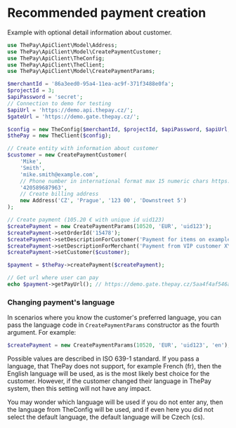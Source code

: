 # Recommended payment creation

Example with optional detail information about customer.

```php
use ThePay\ApiClient\Model\Address;
use ThePay\ApiClient\Model\CreatePaymentCustomer;
use ThePay\ApiClient\TheConfig;
use ThePay\ApiClient\TheClient;
use ThePay\ApiClient\Model\CreatePaymentParams;

$merchantId = '86a3eed0-95a4-11ea-ac9f-371f3488e0fa';
$projectId = 3;
$apiPassword = 'secret';
// Connection to demo for testing
$apiUrl = 'https://demo.api.thepay.cz/';
$gateUrl = 'https://demo.gate.thepay.cz/';

$config = new TheConfig($merchantId, $projectId, $apiPassword, $apiUrl, $gateUrl);
$thePay = new TheClient($config);

// Create entity with information about customer
$customer = new CreatePaymentCustomer(
    'Mike',
    'Smith',
    'mike.smith@example.com',
    // Phone number in international format max 15 numeric chars https://en.wikipedia.org/wiki/MSISDN
    '420589687963',
    // Create billing address
    new Address('CZ', 'Prague', '123 00', 'Downstreet 5')
);

// Create payment (105.20 € with unique id uid123)
$createPayment = new CreatePaymentParams(10520, 'EUR', 'uid123');
$createPayment->setOrderId('15478');
$createPayment->setDescriptionForCustomer('Payment for items on example.com');
$createPayment->setDescriptionForMerchant('Payment from VIP customer XYZ');
$createPayment->setCustomer($customer);

$payment = $thePay->createPayment($createPayment);

// Get url where user can pay
echo $payment->getPayUrl(); // https://demo.gate.thepay.cz/5aa4f4af546a74848/pay/
```

### Changing payment's language

In scenarios where you know the customer's preferred language, you can pass the language code in `CreatePaymentParams` constructor as the fourth argument. For example:

```php
$createPayment = new CreatePaymentParams(10520, 'EUR', 'uid123', 'en');
```

Possible values are described in ISO 639-1 standard. If you pass a language, that ThePay does not support, for example French (fr), then the English language will be used,
as is the most likely best choice for the customer. However, if the customer changed their language in ThePay system, then this setting will not have any impact.

You may wonder which language will be used if you do not enter any, then the language from TheConfig will be used, and if even here you did not select the default language,
the default language will be Czech (cs).